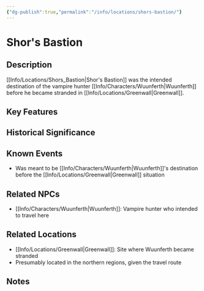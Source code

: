 ```yaml
---
{"dg-publish":true,"permalink":"/info/locations/shors-bastion/"}
---
```


# Shor's Bastion

## Description
[[Info/Locations/Shors_Bastion\|Shor's Bastion]] was the intended destination of the vampire hunter [[Info/Characters/Wuunferth\|Wuunferth]] before he became stranded in [[Info/Locations/Greenwall\|Greenwall]].

## Key Features


## Historical Significance


## Known Events
- Was meant to be [[Info/Characters/Wuunferth\|Wuunferth]]'s destination before the [[Info/Locations/Greenwall\|Greenwall]] situation

## Related NPCs
- [[Info/Characters/Wuunferth\|Wuunferth]]: Vampire hunter who intended to travel here

## Related Locations
- [[Info/Locations/Greenwall\|Greenwall]]: Site where Wuunferth became stranded
- Presumably located in the northern regions, given the travel route

## Notes
